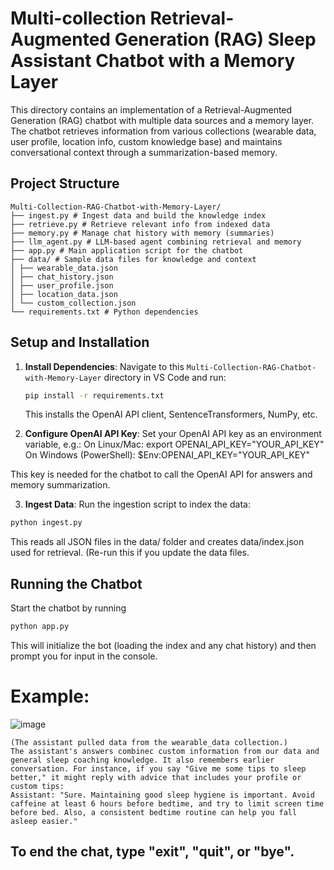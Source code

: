 # Multi-collection Retrieval-Augmented Generation (RAG) Sleep Assistant Chatbot with a Memory Layer

This directory contains an implementation of a Retrieval-Augmented Generation (RAG) chatbot with multiple data sources and a memory layer. The chatbot retrieves information from various collections (wearable data, user profile, location info, custom knowledge base) and maintains conversational context through a summarization-based memory.

## Project Structure
```
Multi-Collection-RAG-Chatbot-with-Memory-Layer/
├── ingest.py # Ingest data and build the knowledge index
├── retrieve.py # Retrieve relevant info from indexed data
├── memory.py # Manage chat history with memory (summaries)
├── llm_agent.py # LLM-based agent combining retrieval and memory
├── app.py # Main application script for the chatbot
├── data/ # Sample data files for knowledge and context
│ ├── wearable_data.json
│ ├── chat_history.json
│ ├── user_profile.json
│ ├── location_data.json
│ └── custom_collection.json
└── requirements.txt # Python dependencies
```

## Setup and Installation
1. **Install Dependencies**: Navigate to this `Multi-Collection-RAG-Chatbot-with-Memory-Layer` directory in VS Code and run:  
   ```bash
   pip install -r requirements.txt

   ```
   This installs the OpenAI API client, SentenceTransformers, NumPy, etc.
   
2. **Configure OpenAI API Key**: Set your OpenAI API key as an environment variable, e.g.:
On Linux/Mac: export OPENAI_API_KEY="YOUR_API_KEY"
On Windows (PowerShell): $Env:OPENAI_API_KEY="YOUR_API_KEY"

This key is needed for the chatbot to call the OpenAI API for answers and memory summarization.

3. **Ingest Data**: Run the ingestion script to index the data:
 ```bash
python ingest.py
```

This reads all JSON files in the data/ folder and creates data/index.json used for retrieval. (Re-run this if you update the data files.

## Running the Chatbot
Start the chatbot by running
```bash
python app.py
```
This will initialize the bot (loading the index and any chat history) and then prompt you for input in the console. 

# Example:
![image](https://github.com/user-attachments/assets/d2a715d4-e59b-4a88-b5a8-8b619306a8d2)

```
(The assistant pulled data from the wearable_data collection.)
The assistant's answers combinec custom information from our data and general sleep coaching knowledge. It also remembers earlier conversation. For instance, if you say "Give me some tips to sleep better," it might reply with advice that includes your profile or custom tips:
Assistant: "Sure. Maintaining good sleep hygiene is important. Avoid caffeine at least 6 hours before bedtime, and try to limit screen time before bed. Also, a consistent bedtime routine can help you fall asleep easier."
```
## To end the chat, type "exit", "quit", or "bye".


